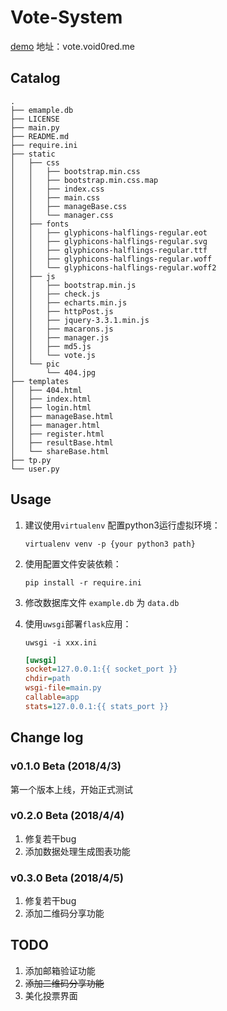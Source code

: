 # Vote-System

[demo](http://vote.void0red.me) 地址：vote.void0red.me

## Catalog

```
.
├── emample.db
├── LICENSE
├── main.py
├── README.md
├── require.ini
├── static
│   ├── css
│   │   ├── bootstrap.min.css
│   │   ├── bootstrap.min.css.map
│   │   ├── index.css
│   │   ├── main.css
│   │   ├── manageBase.css
│   │   └── manager.css
│   ├── fonts
│   │   ├── glyphicons-halflings-regular.eot
│   │   ├── glyphicons-halflings-regular.svg
│   │   ├── glyphicons-halflings-regular.ttf
│   │   ├── glyphicons-halflings-regular.woff
│   │   └── glyphicons-halflings-regular.woff2
│   ├── js
│   │   ├── bootstrap.min.js
│   │   ├── check.js
│   │   ├── echarts.min.js
│   │   ├── httpPost.js
│   │   ├── jquery-3.3.1.min.js
│   │   ├── macarons.js
│   │   ├── manager.js
│   │   ├── md5.js
│   │   └── vote.js
│   └── pic
│       └── 404.jpg
├── templates
│   ├── 404.html
│   ├── index.html
│   ├── login.html
│   ├── manageBase.html
│   ├── manager.html
│   ├── register.html
│   ├── resultBase.html
│   └── shareBase.html
├── tp.py
└── user.py
```

## Usage

1. 建议使用`virtualenv` 配置python3运行虚拟环境：

   `virtualenv venv -p {your python3 path}`

2. 使用配置文件安装依赖：

   `pip install -r require.ini`

3. 修改数据库文件 `example.db` 为 `data.db`

4. 使用`uwsgi`部署`flask`应用：

   `uwsgi -i xxx.ini`

   ```ini
   [uwsgi]
   socket=127.0.0.1:{{ socket_port }}
   chdir=path
   wsgi-file=main.py
   callable=app
   stats=127.0.0.1:{{ stats_port }} 
   ```

##  Change log

### v0.1.0 Beta (2018/4/3)

第一个版本上线，开始正式测试

### v0.2.0 Beta (2018/4/4)

1. 修复若干bug
2. 添加数据处理生成图表功能

### v0.3.0 Beta (2018/4/5)

1. 修复若干bug
2. 添加二维码分享功能

## TODO

1. 添加邮箱验证功能
2. ~~添加二维码分享功能~~
3. 美化投票界面